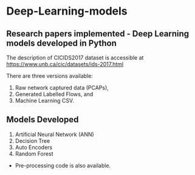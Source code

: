 # Deep-Learning-models

## Research papers implemented - Deep Learning models developed in Python

The description of CICIDS2017 dataset is accessible at https://www.unb.ca/cic/datasets/ids-2017.html

There are three versions available:

1. Raw network captured data (PCAPs),
2. Generated Labelled Flows, and
3. Machine Learning CSV.

## Models Developed
1. Artificial Neural Network (ANN)
2. Decision Tree
3. Auto Encoders
4. Random Forest
- Pre-processing code is also available.
